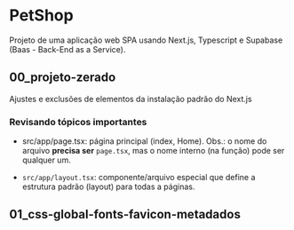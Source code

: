 # PetShop

Projeto de uma aplicação web SPA usando Next.js, Typescript e Supabase (Baas - Back-End as a Service).

## 00_projeto-zerado

Ajustes e exclusões de elementos da instalação padrão do Next.js

### Revisando tópicos importantes

- src/app/page.tsx: página principal (index, Home). Obs.: o nome do arquivo **precisa ser** `page.tsx`, mas o nome interno (na função) pode ser qualquer um.

- `src/app/layout.tsx`: componente/arquivo especial que define a estrutura padrão (layout) para todas a páginas.

## 01_css-global-fonts-favicon-metadados
